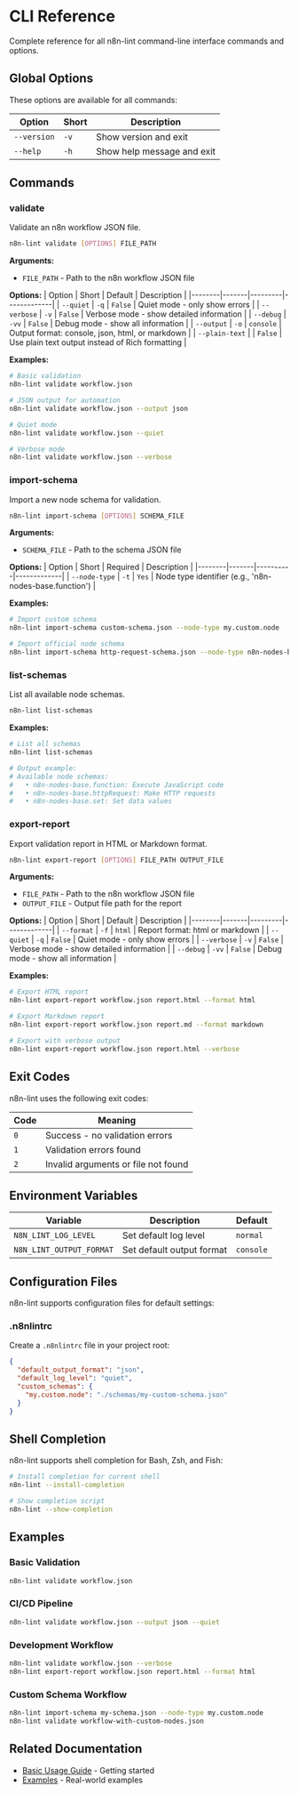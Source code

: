 # CLI Reference

Complete reference for all n8n-lint command-line interface commands and options.

## Global Options

These options are available for all commands:

| Option      | Short | Description                |
| ----------- | ----- | -------------------------- |
| `--version` | `-v`  | Show version and exit      |
| `--help`    | `-h`  | Show help message and exit |

## Commands

### validate

Validate an n8n workflow JSON file.

```bash
n8n-lint validate [OPTIONS] FILE_PATH
```

**Arguments:**

- `FILE_PATH` - Path to the n8n workflow JSON file

**Options:**
| Option | Short | Default | Description |
|--------|-------|---------|-------------|
| `--quiet` | `-q` | `False` | Quiet mode - only show errors |
| `--verbose` | `-v` | `False` | Verbose mode - show detailed information |
| `--debug` | `-vv` | `False` | Debug mode - show all information |
| `--output` | `-o` | `console` | Output format: console, json, html, or markdown |
| `--plain-text` | | `False` | Use plain text output instead of Rich formatting |

**Examples:**

```bash
# Basic validation
n8n-lint validate workflow.json

# JSON output for automation
n8n-lint validate workflow.json --output json

# Quiet mode
n8n-lint validate workflow.json --quiet

# Verbose mode
n8n-lint validate workflow.json --verbose
```

### import-schema

Import a new node schema for validation.

```bash
n8n-lint import-schema [OPTIONS] SCHEMA_FILE
```

**Arguments:**

- `SCHEMA_FILE` - Path to the schema JSON file

**Options:**
| Option | Short | Required | Description |
|--------|-------|----------|-------------|
| `--node-type` | `-t` | `Yes` | Node type identifier (e.g., 'n8n-nodes-base.function') |

**Examples:**

```bash
# Import custom schema
n8n-lint import-schema custom-schema.json --node-type my.custom.node

# Import official node schema
n8n-lint import-schema http-request-schema.json --node-type n8n-nodes-base.httpRequest
```

### list-schemas

List all available node schemas.

```bash
n8n-lint list-schemas
```

**Examples:**

```bash
# List all schemas
n8n-lint list-schemas

# Output example:
# Available node schemas:
#   • n8n-nodes-base.function: Execute JavaScript code
#   • n8n-nodes-base.httpRequest: Make HTTP requests
#   • n8n-nodes-base.set: Set data values
```

### export-report

Export validation report in HTML or Markdown format.

```bash
n8n-lint export-report [OPTIONS] FILE_PATH OUTPUT_FILE
```

**Arguments:**

- `FILE_PATH` - Path to the n8n workflow JSON file
- `OUTPUT_FILE` - Output file path for the report

**Options:**
| Option | Short | Default | Description |
|--------|-------|---------|-------------|
| `--format` | `-f` | `html` | Report format: html or markdown |
| `--quiet` | `-q` | `False` | Quiet mode - only show errors |
| `--verbose` | `-v` | `False` | Verbose mode - show detailed information |
| `--debug` | `-vv` | `False` | Debug mode - show all information |

**Examples:**

```bash
# Export HTML report
n8n-lint export-report workflow.json report.html --format html

# Export Markdown report
n8n-lint export-report workflow.json report.md --format markdown

# Export with verbose output
n8n-lint export-report workflow.json report.html --verbose
```

## Exit Codes

n8n-lint uses the following exit codes:

| Code | Meaning                             |
| ---- | ----------------------------------- |
| `0`  | Success - no validation errors      |
| `1`  | Validation errors found             |
| `2`  | Invalid arguments or file not found |

## Environment Variables

| Variable                 | Description               | Default   |
| ------------------------ | ------------------------- | --------- |
| `N8N_LINT_LOG_LEVEL`     | Set default log level     | `normal`  |
| `N8N_LINT_OUTPUT_FORMAT` | Set default output format | `console` |

## Configuration Files

n8n-lint supports configuration files for default settings:

### .n8nlintrc

Create a `.n8nlintrc` file in your project root:

```json
{
  "default_output_format": "json",
  "default_log_level": "quiet",
  "custom_schemas": {
    "my.custom.node": "./schemas/my-custom-schema.json"
  }
}
```

## Shell Completion

n8n-lint supports shell completion for Bash, Zsh, and Fish:

```bash
# Install completion for current shell
n8n-lint --install-completion

# Show completion script
n8n-lint --show-completion
```

## Examples

### Basic Validation

```bash
n8n-lint validate workflow.json
```

### CI/CD Pipeline

```bash
n8n-lint validate workflow.json --output json --quiet
```

### Development Workflow

```bash
n8n-lint validate workflow.json --verbose
n8n-lint export-report workflow.json report.html --format html
```

### Custom Schema Workflow

```bash
n8n-lint import-schema my-schema.json --node-type my.custom.node
n8n-lint validate workflow-with-custom-nodes.json
```

## Related Documentation

- [Basic Usage Guide](../user-guide/basic-usage.md) - Getting started
- [Examples](../examples/sample_workflow.json) - Real-world examples
